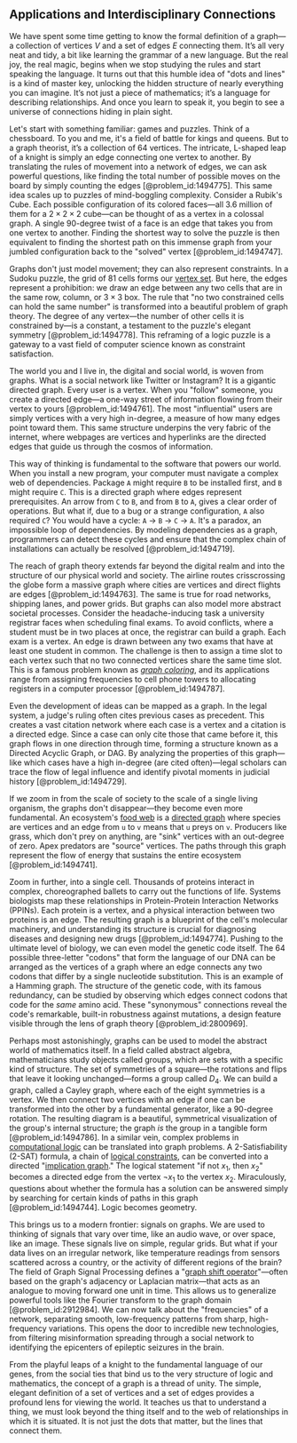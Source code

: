 ## Applications and Interdisciplinary Connections

We have spent some time getting to know the formal definition of a graph—a collection of vertices $V$ and a set of edges $E$ connecting them. It’s all very neat and tidy, a bit like learning the grammar of a new language. But the real joy, the real magic, begins when we stop studying the rules and start speaking the language. It turns out that this humble idea of "dots and lines" is a kind of master key, unlocking the hidden structure of nearly everything you can imagine. It’s not just a piece of mathematics; it’s a language for describing relationships. And once you learn to speak it, you begin to see a universe of connections hiding in plain sight.

Let's start with something familiar: games and puzzles. Think of a chessboard. To you and me, it's a field of battle for kings and queens. But to a graph theorist, it’s a collection of 64 vertices. The intricate, L-shaped leap of a knight is simply an edge connecting one vertex to another. By translating the rules of movement into a network of edges, we can ask powerful questions, like finding the total number of possible moves on the board by simply counting the edges [@problem_id:1494775]. This same idea scales up to puzzles of mind-boggling complexity. Consider a Rubik's Cube. Each possible configuration of its colored faces—all 3.6 million of them for a $2 \times 2 \times 2$ cube—can be thought of as a vertex in a colossal graph. A single 90-degree twist of a face is an edge that takes you from one vertex to another. Finding the shortest way to solve the puzzle is then equivalent to finding the shortest path on this immense graph from your jumbled configuration back to the "solved" vertex [@problem_id:1494747].

Graphs don't just model movement; they can also represent constraints. In a Sudoku puzzle, the grid of 81 cells forms our [vertex set](@article_id:266865). But here, the edges represent a prohibition: we draw an edge between any two cells that are in the same row, column, or $3 \times 3$ box. The rule that "no two constrained cells can hold the same number" is transformed into a beautiful problem of graph theory. The degree of any vertex—the number of other cells it is constrained by—is a constant, a testament to the puzzle's elegant symmetry [@problem_id:1494778]. This reframing of a logic puzzle is a gateway to a vast field of computer science known as constraint satisfaction.

The world you and I live in, the digital and social world, is woven from graphs. What is a social network like Twitter or Instagram? It is a gigantic directed graph. Every user is a vertex. When you "follow" someone, you create a directed edge—a one-way street of information flowing from their vertex to yours [@problem_id:1494761]. The most "influential" users are simply vertices with a very high in-degree, a measure of how many edges point toward them. This same structure underpins the very fabric of the internet, where webpages are vertices and hyperlinks are the directed edges that guide us through the cosmos of information.

This way of thinking is fundamental to the software that powers our world. When you install a new program, your computer must navigate a complex web of dependencies. Package `A` might require `B` to be installed first, and `B` might require `C`. This is a directed graph where edges represent prerequisites. An arrow from `C` to `B`, and from `B` to `A`, gives a clear order of operations. But what if, due to a bug or a strange configuration, `A` also required `C`? You would have a cycle: `A` → `B` → `C` → `A`. It's a paradox, an impossible loop of dependencies. By modeling dependencies as a graph, programmers can detect these cycles and ensure that the complex chain of installations can actually be resolved [@problem_id:1494719].

The reach of graph theory extends far beyond the digital realm and into the structure of our physical world and society. The airline routes crisscrossing the globe form a massive graph where cities are vertices and direct flights are edges [@problem_id:1494763]. The same is true for road networks, shipping lanes, and power grids. But graphs can also model more abstract societal processes. Consider the headache-inducing task a university registrar faces when scheduling final exams. To avoid conflicts, where a student must be in two places at once, the registrar can build a graph. Each exam is a vertex. An edge is drawn between any two exams that have at least one student in common. The challenge is then to assign a time slot to each vertex such that no two connected vertices share the same time slot. This is a famous problem known as *[graph coloring](@article_id:157567)*, and its applications range from assigning frequencies to cell phone towers to allocating registers in a computer processor [@problem_id:1494787].

Even the development of ideas can be mapped as a graph. In the legal system, a judge's ruling often cites previous cases as precedent. This creates a vast citation network where each case is a vertex and a citation is a directed edge. Since a case can only cite those that came before it, this graph flows in one direction through time, forming a structure known as a Directed Acyclic Graph, or DAG. By analyzing the properties of this graph—like which cases have a high in-degree (are cited often)—legal scholars can trace the flow of legal influence and identify pivotal moments in judicial history [@problem_id:1494729].

If we zoom in from the scale of society to the scale of a single living organism, the graphs don't disappear—they become even more fundamental. An ecosystem's [food web](@article_id:139938) is a [directed graph](@article_id:265041) where species are vertices and an edge from `u` to `v` means that `u` preys on `v`. Producers like grass, which don't prey on anything, are "sink" vertices with an out-degree of zero. Apex predators are "source" vertices. The paths through this graph represent the flow of energy that sustains the entire ecosystem [@problem_id:1494741].

Zoom in further, into a single cell. Thousands of proteins interact in complex, choreographed ballets to carry out the functions of life. Systems biologists map these relationships in Protein-Protein Interaction Networks (PPINs). Each protein is a vertex, and a physical interaction between two proteins is an edge. The resulting graph is a blueprint of the cell's molecular machinery, and understanding its structure is crucial for diagnosing diseases and designing new drugs [@problem_id:1494774]. Pushing to the ultimate level of biology, we can even model the genetic code itself. The 64 possible three-letter "codons" that form the language of our DNA can be arranged as the vertices of a graph where an edge connects any two codons that differ by a single nucleotide substitution. This is an example of a Hamming graph. The structure of the genetic code, with its famous redundancy, can be studied by observing which edges connect codons that code for the *same* amino acid. These "synonymous" connections reveal the code's remarkable, built-in robustness against mutations, a design feature visible through the lens of graph theory [@problem_id:2800969].

Perhaps most astonishingly, graphs can be used to model the abstract world of mathematics itself. In a field called abstract algebra, mathematicians study objects called groups, which are sets with a specific kind of structure. The set of symmetries of a square—the rotations and flips that leave it looking unchanged—forms a group called $D_4$. We can build a graph, called a Cayley graph, where each of the eight symmetries is a vertex. We then connect two vertices with an edge if one can be transformed into the other by a fundamental generator, like a 90-degree rotation. The resulting diagram is a beautiful, symmetrical visualization of the group's internal structure; the graph *is* the group in a tangible form [@problem_id:1494786]. In a similar vein, complex problems in [computational logic](@article_id:135757) can be translated into graph problems. A 2-Satisfiability (2-SAT) formula, a chain of [logical constraints](@article_id:634657), can be converted into a directed "[implication graph](@article_id:267810)." The logical statement "if not $x_1$, then $x_2$" becomes a directed edge from the vertex $\neg x_1$ to the vertex $x_2$. Miraculously, questions about whether the formula has a solution can be answered simply by searching for certain kinds of paths in this graph [@problem_id:1494744]. Logic becomes geometry.

This brings us to a modern frontier: signals on graphs. We are used to thinking of signals that vary over time, like an audio wave, or over space, like an image. These signals live on simple, regular grids. But what if your data lives on an irregular network, like temperature readings from sensors scattered across a country, or the activity of different regions of the brain? The field of Graph Signal Processing defines a "[graph shift operator](@article_id:189265)"—often based on the graph's adjacency or Laplacian matrix—that acts as an analogue to moving forward one unit in time. This allows us to generalize powerful tools like the Fourier transform to the graph domain [@problem_id:2912984]. We can now talk about the "frequencies" of a network, separating smooth, low-frequency patterns from sharp, high-frequency variations. This opens the door to incredible new technologies, from filtering misinformation spreading through a social network to identifying the epicenters of epileptic seizures in the brain.

From the playful leaps of a knight to the fundamental language of our genes, from the social ties that bind us to the very structure of logic and mathematics, the concept of a graph is a thread of unity. The simple, elegant definition of a set of vertices and a set of edges provides a profound lens for viewing the world. It teaches us that to understand a thing, we must look beyond the thing itself and to the web of relationships in which it is situated. It is not just the dots that matter, but the lines that connect them.